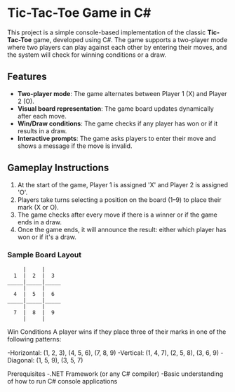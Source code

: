 # Tic-Tac-Toe Game in C#

This project is a simple console-based implementation of the classic **Tic-Tac-Toe** game, developed using C#. The game supports a two-player mode where two players can play against each other by entering their moves, and the system will check for winning conditions or a draw.

## Features

- **Two-player mode**: The game alternates between Player 1 (X) and Player 2 (O).
- **Visual board representation**: The game board updates dynamically after each move.
- **Win/Draw conditions**: The game checks if any player has won or if it results in a draw.
- **Interactive prompts**: The game asks players to enter their move and shows a message if the move is invalid.

## Gameplay Instructions

1. At the start of the game, Player 1 is assigned 'X' and Player 2 is assigned 'O'.
2. Players take turns selecting a position on the board (1–9) to place their mark (X or O).
3. The game checks after every move if there is a winner or if the game ends in a draw.
4. Once the game ends, it will announce the result: either which player has won or if it's a draw.

### Sample Board Layout

```text
     |     |     
  1  |  2  |  3  
_____|_____|_____
     |     |     
  4  |  5  |  6  
_____|_____|_____
     |     |     
  7  |  8  |  9  
     |     |     
```

Win Conditions
A player wins if they place three of their marks in one of the following patterns:

-Horizontal: (1, 2, 3), (4, 5, 6), (7, 8, 9)
-Vertical: (1, 4, 7), (2, 5, 8), (3, 6, 9)
-Diagonal: (1, 5, 9), (3, 5, 7)


Prerequisites
-.NET Framework (or any C# compiler)
-Basic understanding of how to run C# console applications


